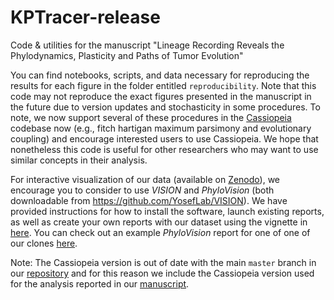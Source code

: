 # KPTracer-release
Code &amp; utilities for the manuscript "Lineage Recording Reveals the Phylodynamics, Plasticity and Paths of Tumor Evolution"

You can find notebooks, scripts, and data necessary for reproducing the results for each figure in the folder entitled `reproducibility`. Note that this code may not reproduce the exact figures presented in the manuscript in the future due to version updates and stochasticity in some procedures. To note, we now support several of these procedures in the [Cassiopeia](https://github.com/YosefLab/Cassiopeia) codebase now (e.g., fitch hartigan maximum parsimony and evolutionary coupling) and encourage interested users to use Cassiopeia.  We hope that nonetheless this code is useful for other researchers who may want to use similar concepts in their analysis.

For interactive visualization of our data (available on [Zenodo](https://zenodo.org/record/5888896#.YfmuQPXMLYU)), we encourage you to consider to use _VISION_ and _PhyloVision_ (both downloadable from https://github.com/YosefLab/VISION). We have provided instructions for how to install the software, launch existing reports, as well as create your own reports with our dataset using the vignette in [here](https://github.com/mattjones315/KPTracer-release/blob/main/tutorials/launch_vision_report.md). You can check out an example _PhyloVision_ report for one of one of our clones [here](http://s133.cs.berkeley.edu:8117/Results.html).
 
Note: The Cassiopeia version is out of date with the main `master` branch in our [repository](https://github.com/YosefLab/Cassiopeia) and for this reason we include the Cassiopeia version used for the analysis reported in our [manuscript](https://www.biorxiv.org/content/10.1101/2021.10.12.464111v1).
